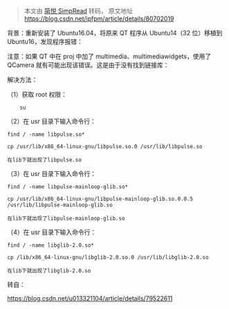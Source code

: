 > 本文由 [简悦 SimpRead](http://ksria.com/simpread/) 转码， 原文地址 https://blog.csdn.net/ipfpm/article/details/80702019 <link rel="stylesheet" href="https://csdnimg.cn/release/phoenix/template/css/ck_htmledit_views-e2445db1a8.css">

背景：重新安装了 Ubuntu16.04，将原来 QT 程序从 Ubuntu14（32 位）移植到 Ubuntu16，发现程序报错：

注意：如果 QT 中在 proj 中加了 multimedia、multimediawidgets，使用了 QCamera 就有可能出现该错误。这是由于没有找到链接库：

解决方法：

（1）获取 root 权限：

```
    su
```

（2）在 usr 目录下输入命令行：

```
find / -name libpulse.so*

cp /usr/lib/x86_64-linux-gnu/libpulse.so.0 /usr/lib/libpulse.so

在lib下就出现了libpulse.so

```

（3）在 usr 目录下输入命令行：

```
find / -name libpulse-mainloop-glib.so*

cp /usr/lib/x86_64-linux-gnu/libpulse-mainloop-glib.so.0.0.5 /usr/lib/libpulse-mainloop-glib.so

在lib下就出现了libpulse-mainloop-glib.so

```

（4）在 usr 目录下输入命令行：

```
find / -name libglib-2.0.so*

cp /lib/x86_64-linux-gnu/libglib-2.0.so.0 /usr/lib/libglib-2.0.so

在lib下就出现了libglib-2.0.so

```

转自：

https://blog.csdn.net/u013321104/article/details/79522611